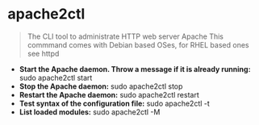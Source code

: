 # apache2ctl
> The CLI tool to administrate HTTP web server Apache
> This commmand comes with Debian based OSes, for RHEL based ones see httpd
- **Start the Apache daemon. Throw a message if it is already running:**
sudo apache2ctl start
- **Stop the Apache daemon:**
sudo apache2ctl stop
- **Restart the Apache daemon:**
sudo apache2ctl restart
- **Test syntax of the configuration file:**
sudo apache2ctl -t
- **List loaded modules:**
sudo apache2ctl -M
